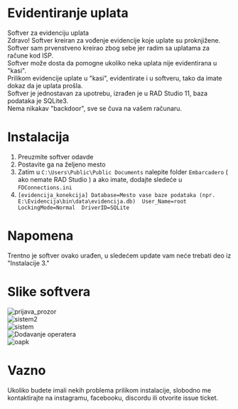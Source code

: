 # Evidentiranje uplata
Softver za evidenciju uplata <br>
Zdravo! Softver kreiran za vođenje evidencije koje uplate su proknjižene. <br>
Softver sam prvenstveno kreirao zbog sebe jer radim sa uplatama za račune kod ISP. <br>
Softver može dosta da pomogne ukoliko neka uplata nije evidentirana u "kasi". <br>
Prilikom evidencije uplate u "kasi", evidentirate i u softveru, tako da imate dokaz da je uplata prošla. <br>
Softver je jednostavan za upotrebu, izrađen je u RAD Studio 11, baza podataka je SQLite3. <br>
Nema nikakav "backdoor", sve se čuva na vašem računaru.<br>

# Instalacija
1. Preuzmite softver odavde
2. Postavite ga na željeno mesto
3. Zatim u `C:\Users\Public\Public Documents` nalepite folder `Embarcadero` ( ako nemate RAD Studio ) a ako imate, dodajte sledeće u `FDConnections.ini` 
4. `[evidencija_konekcija]
Database=Mesto vase baze podataka (npr. E:\Evidencija\bin\data\evidencija.db) 
User_Name=root LockingMode=Normal 
DriverID=SQLite`
# Napomena
Trentno je softver ovako urađen, u sledećem update vam neće trebati deo iz "Instalacije 3."
# Slike softvera

![prijava_prozor](https://github.com/acke1337/evidentiranje/assets/121731494/86cce97c-a1c6-4d3e-a413-e11da09c68ec) <br>
![sistem2](https://github.com/acke1337/evidentiranje/assets/121731494/b28aeccc-aaaf-473a-af5c-6073d4857b10) <br>
![sistem](https://github.com/acke1337/evidentiranje/assets/121731494/a0d30bc8-883d-4bef-b3ba-01629427c8af) <br>
![Dodavanje operatera](https://github.com/acke1337/evidentiranje/assets/121731494/76169f4c-efcc-466c-8bfe-b07083d96512) <br>
![oapk](https://github.com/acke1337/evidentiranje/assets/121731494/01b7d616-4615-4390-905b-af87d07c8ec0) <br>

# Vazno
Ukoliko budete imali nekih problema prilikom instalacije, slobodno me kontaktirajte na instagramu, facebooku, discordu ili otvorite issue ticket.
